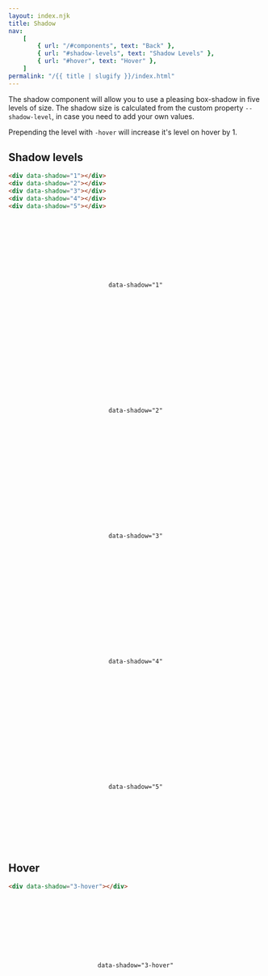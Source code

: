 ```yaml
---
layout: index.njk
title: Shadow
nav:
    [
        { url: "/#components", text: "Back" },
        { url: "#shadow-levels", text: "Shadow Levels" },
        { url: "#hover", text: "Hover" },
    ]
permalink: "/{{ title | slugify }}/index.html"
---
```


The shadow component will allow you to use a pleasing box-shadow in five levels of size. The shadow size is calculated from the custom property `--shadow-level`, in case you need to add your own values.

Prepending the level with `-hover` will increase it's level on hover by 1.

## Shadow levels

```html
<div data-shadow="1"></div>
<div data-shadow="2"></div>
<div data-shadow="3"></div>
<div data-shadow="4"></div>
<div data-shadow="5"></div>
```

<style>
    .demo {
        background: var(--col-bg2);
        margin: 3rem 0;
        height: 200px;
        display: grid;
        align-items: center;
        justify-items: center;
    }
</style>

<div class="demo" data-shadow="1"><code>data-shadow="1"</code></div>
<div class="demo" data-shadow="2"><code>data-shadow="2"</code></div>
<div class="demo" data-shadow="3"><code>data-shadow="3"</code></div>
<div class="demo" data-shadow="4"><code>data-shadow="4"</code></div>
<div class="demo" data-shadow="5"><code>data-shadow="5"</code></div>

## Hover

```html
<div data-shadow="3-hover"></div>
```

<div class="demo" data-shadow="3-hover"><code>data-shadow="3-hover"</code></div>
